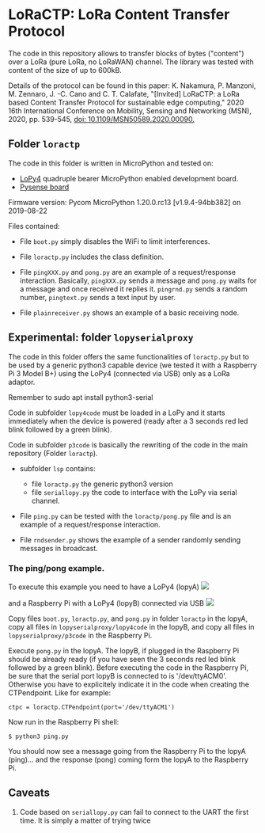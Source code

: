 # LoRaCTP: LoRa Content Transfer Protocol


The code in this repository allows to transfer blocks of bytes ("content") over a LoRa (pure LoRa, no LoRaWAN) channel. The library was tested with content of the size of up to 600kB.

Details of the protocol can be found in this paper:
K. Nakamura, P. Manzoni, M. Zennaro, J. -C. Cano and C. T. Calafate, 
"[Invited] LoRaCTP: a LoRa based Content Transfer Protocol for sustainable edge computing," 
2020 16th International Conference on Mobility, Sensing and Networking (MSN), 2020, pp. 539-545, 
[doi: 10.1109/MSN50589.2020.00090.](https://doi.org/10.1109/MSN50589.2020.00090)



## Folder `loractp`

The code in this folder is written in MicroPython and tested on:

* [LoPy4](https://pycom.io/product/lopy4/) quadruple bearer MicroPython enabled development board. 
* [Pysense board](https://pycom.io/product/pysense-2-0-x/)

Firmware version: Pycom MicroPython 1.20.0.rc13 [v1.9.4-94bb382] on 2019-08-22

Files contained:
* File `boot.py` simply disables the WiFi to limit interferences.

* File `loractp.py` includes the class definition. 

* File `pingXXX.py` and `pong.py` are an example of a request/response interaction. Basically, `pingXXX.py` sends a message and `pong.py` waits for a message and once received it replies it. `pingrnd.py` sends a random number, `pingtext.py` sends a text input by user.

* File `plainreceiver.py` shows an example of a basic receiving node.



## Experimental: folder `lopyserialproxy`

The code in this folder offers the same functionalities of `loractp.py`  but to be used by a generic python3 capable device (we tested it with a Raspberry Pi 3 Model B+) using the LoPy4 (connected via USB) only as a LoRa adaptor.

Remember to sudo apt install python3-serial

Code in subfolder `lopy4code` must be loaded in a LoPy and it starts immediately when the device is powered (ready after a 3 seconds red led blink followed by a green blink).

Code in subfolder `p3code` is basically the rewriting of the code in the main repository (Folder `loractp`). 

* subfolder `lsp` contains:
	- file  `loractp.py` the generic python3 version
	- file `seriallopy.py` the code to interface with the LoPy via serial channel.

* File `ping.py` can be tested with the `loractp/pong.py` file and is an example of a request/response interaction.

* File `rndsender.py` shows the example of a sender randomly sending messages in broadcast. 

### The ping/pong example.

To execute this example you need to have  a LoPy4 (lopyA)
![](https://i.imgur.com/A0EfDnS.jpg)

and a Raspberry Pi with a LoPy4 (lopyB) connected via USB
![](https://i.imgur.com/kjrSZIf.jpg)

Copy files `boot.py`, `loractp.py`, and `pong.py` in folder `loractp` in the lopyA, copy all files in `lopyserialproxy/lopy4code` in the lopyB, and copy all files in `lopyserialproxy/p3code` in the Raspberry Pi.

Execute `pong.py` in the lopyA.
The lopyB, if plugged in the Raspberry Pi should be already ready (if you have seen the 3 seconds red led blink followed by a green blink).
Before executing the code in the Raspberry Pi, be sure that the serial port lopyB is connected to is '/dev/ttyACM0'. Otherwise you have to explicitely indicate it in the code when creating the CTPendpoint. Like for example:
````
ctpc = loractp.CTPendpoint(port='/dev/ttyACM1')
````
Now run in the Raspberry Pi shell:
```
$ python3 ping.py
```
You should now see a message going from the Raspberry Pi to the lopyA (ping)... and the response (pong) coming form the lopyA to the Raspberry Pi.

## Caveats
1. Code based on `seriallopy.py` can fail to connect to the UART the first time. It is simply a matter of trying twice

